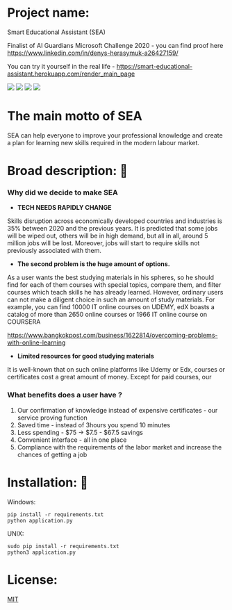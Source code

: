 # Project name: 
Smart Educational Assistant (SEA)

Finalist of AI Guardians Microsoft Challenge 2020 - you can find proof here https://www.linkedin.com/in/denys-herasymuk-a26427159/

You can try it yourself in the real life - https://smart-educational-assistant.herokuapp.com/render_main_page


![](https://img.shields.io/badge/-status:wip-5319e7.svg)
![](https://img.shields.io/github/license/damoklov/nasa.svg)
![](https://img.shields.io/github/languages/code-size/denysgerasymuk799/AI_challenge.svg)
![](https://img.shields.io/github/last-commit/denysgerasymuk799/AI_challenge.svg)
   
 
# The main motto of SEA

SEA can help everyone to improve your professional knowledge and create a plan for learning new skills required in the modern  labour market.


# Broad description: :sparkler:

### Why did we decide to make SEA

- **TECH NEEDS RAPIDLY CHANGE**

Skills disruption across economically developed countries and industries is 35% between 2020 and the previous years. It is predicted that some jobs will be wiped out, others will be in high demand, but all in all, around 5 million jobs will be lost. Moreover, jobs will start to require skills not previously associated with them. 


- **The second problem is the huge amount of options.** 

As a user wants the best studying materials in his spheres, so he should find for each of them courses with special topics, compare them, and filter courses which teach skills he has already learned. However, ordinary users can not make a diligent choice in such an amount of study materials.
For example, you can find 10000 IT online courses on UDEMY,  edX boasts a catalog of more than 2650 online courses or 1966 IT online course on COURSERA

https://www.bangkokpost.com/business/1622814/overcoming-problems-with-online-learning


- **Limited resources for good studying materials**

It is well-known that on such online platforms like Udemy or Edx, courses or certificates cost a great amount of money. Except for paid courses, our


### What benefits does a user have ?

1. Our confirmation of knowledge instead of expensive certificates - our service proving function
2. Saved time - instead of 3hours you spend 10 minutes
3. Less spending - $75 -> $7.5 - $67.5 savings
4. Convenient interface - all in one place
5. Сompliance with the requirements of the labor market and increase the chances of getting a job


# Installation: :pushpin:

Windows:
```
pip install -r requirements.txt 
python application.py
```

UNIX:
```
sudo pip install -r requirements.txt
python3 application.py
```

# License:
[MIT](https://choosealicense.com/licenses/mit/)